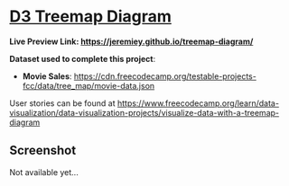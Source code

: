# [D3 Treemap Diagram](https://www.freecodecamp.org/learn/data-visualization/data-visualization-projects/visualize-data-with-a-treemap-diagram)

**Live Preview Link: <https://jeremiey.github.io/treemap-diagram/>**

**Dataset used to complete this project**:

- **Movie Sales**: <https://cdn.freecodecamp.org/testable-projects-fcc/data/tree_map/movie-data.json>

User stories can be found at <https://www.freecodecamp.org/learn/data-visualization/data-visualization-projects/visualize-data-with-a-treemap-diagram>

## Screenshot

Not available yet...
